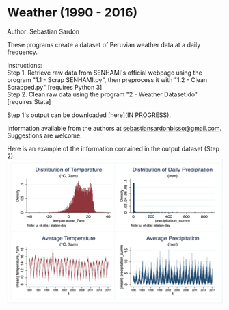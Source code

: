 # Weather (1990 - 2016)
Author: Sebastian Sardon

These programs create a dataset of Peruvian weather data at a daily frequency.

Instructions:\
    Step 1. Retrieve raw data from SENHAMI's official webpage using the program "1.1 - Scrap SENHAMI.py", then preprocess it with "1.2 - Clean Scrapped.py" [requires Python 3] \
    Step 2. Clean raw data using the program "2 - Weather Dataset.do" [requires Stata]

Step 1's output can be downloaded [here](IN PROGRESS).

Information available from the authors at sebastiansardonbisso@gmail.com. Suggestions are welcome.

Here is an example of the information contained in the output dataset (Step 2):
![](images/1_4panels.png)
